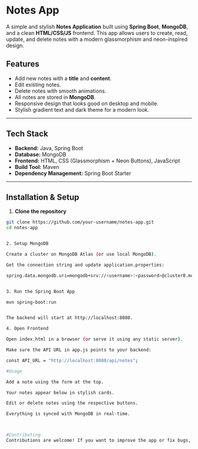 # Notes App

A simple and stylish **Notes Application** built using **Spring Boot**, **MongoDB**, and a clean **HTML/CSS/JS** frontend. This app allows users to create, read, update, and delete notes with a modern glassmorphism and neon-inspired design.
## Features

- Add new notes with a **title** and **content**.
- Edit existing notes.
- Delete notes with smooth animations.
- All notes are stored in **MongoDB**.
- Responsive design that looks good on desktop and mobile.
- Stylish gradient text and dark theme for a modern look.

---

## Tech Stack

- **Backend:** Java, Spring Boot
- **Database:** MongoDB
- **Frontend:** HTML, CSS (Glassmorphism + Neon Buttons), JavaScript
- **Build Tool:** Maven  
- **Dependency Management:** Spring Boot Starter

---

## Installation & Setup

1. **Clone the repository**

```bash
git clone https://github.com/your-username/notes-app.git
cd notes-app


2. Setup MongoDB

Create a cluster on MongoDB Atlas (or use local MongoDB).

Get the connection string and update application.properties:

spring.data.mongodb.uri=mongodb+srv://<username>:<password>@cluster0.mongodb.net/notesdb?retryWrites=true&w=majority


3. Run the Spring Boot App

mvn spring-boot:run


The backend will start at http://localhost:8080.

4. Open Frontend

Open index.html in a browser (or serve it using any static server).

Make sure the API URL in app.js points to your backend:

const API_URL = "http://localhost:8080/api/notes";

#Usage

Add a note using the form at the top.

Your notes appear below in stylish cards.

Edit or delete notes using the respective buttons.

Everything is synced with MongoDB in real-time.



#Contributing
Contributions are welcome! If you want to improve the app or fix bugs, feel free to open a pull request.

